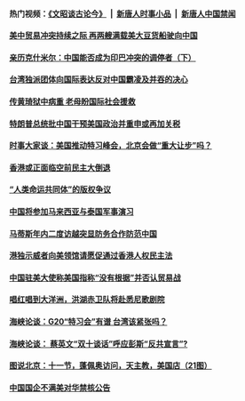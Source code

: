 #### 热门视频：[《文昭谈古论今》](https://github.com/gfw-breaker/wenzhao/blob/master/README.md?t=10152133) &nbsp;|&nbsp; [新唐人时事小品](https://github.com/gfw-breaker/ntdtv-comedy/blob/master/README.md?t=10152133) &nbsp;|&nbsp; [新唐人中国禁闻](https://github.com/gfw-breaker/ntdtv-news/blob/master/README.md?t=10152133)

#### [美中贸易冲突持续之际 再两艘满载美大豆货船驶向中国 ](../pages/zyyyoeqqvi/4614667.md?t=10152133) 

#### [亲历克什米尔：中国能否成为印巴冲突的调停者（下）](../pages/zyyyoeqqvi/4614626.md?t=10152133) 

#### [台湾独派团体向国际表达反对中国霸凌及并吞的决心 ](../pages/zyyyoeqqvi/4614218.md?t=10152133) 

#### [传黄琦狱中病重 老母盼国际社会援救](../pages/zyyyoeqqvi/4614204.md?t=10152133) 

#### [特朗普总统批中国干预美国政治并重申或再加关税](../pages/zyyyoeqqvi/4614161.md?t=10152133) 

#### [时事大家谈：美国推动特习峰会，北京会做“重大让步”吗？](../pages/zyyyoeqqvi/4614138.md?t=10152133) 

#### [香港或正面临空前民主大倒退 ](../pages/zyyyoeqqvi/4613979.md?t=10152133) 

#### [“人类命运共同体”的版权争议 ](../pages/zyyyoeqqvi/4613913.md?t=10152133) 

#### [中国将参加马来西亚与泰国军事演习](../pages/zyyyoeqqvi/4613883.md?t=10152133) 

#### [马蒂斯年内二度访越突显防务合作防范中国 ](../pages/zyyyoeqqvi/4613816.md?t=10152133) 

#### [港独示威者向美领馆请愿促通过香港人权民主法](../pages/zyyyoeqqvi/4613787.md?t=10152133) 

#### [中国驻美大使称美国指称“没有根据”并否认贸易战](../pages/zyyyoeqqvi/4613597.md?t=10152133) 

#### [唱红唱到大洋洲，洪湖赤卫队将赴悉尼歌剧院](../pages/zyyyoeqqvi/4613166.md?t=10152133) 

#### [海峡论谈：G20“特习会”有谱 台湾该紧张吗？](../pages/zyyyoeqqvi/4613092.md?t=10152133) 

#### [海峡论谈： 蔡英文“双十谈话”呼应彭斯“反共宣言”?](../pages/zyyyoeqqvi/4613090.md?t=10152133) 

#### [图说北京：十一节，蓬佩奥访问，天主教，美国店（21图）](../pages/zyyyoeqqvi/4612891.md?t=10152133) 

#### [中国国企不满美对华禁核公告 ](../pages/zyyyoeqqvi/4613001.md?t=10152133) 

